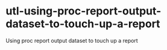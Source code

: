 # utl-using-proc-report-output-dataset-to-touch-up-a-report
Using proc report output dataset to touch up a report 
